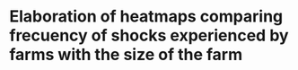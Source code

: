 # Elaboration of heatmaps comparing frecuency of shocks experienced by farms with the size of the farm
